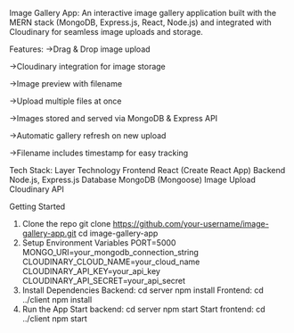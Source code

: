 Image Gallery App:
An interactive image gallery application built with the MERN stack (MongoDB, Express.js, React, Node.js) and integrated with Cloudinary for seamless image uploads and storage.


Features:
  ->Drag & Drop image upload

  ->Cloudinary integration for image storage

  ->Image preview with filename

  ->Upload multiple files at once

  ->Images stored and served via MongoDB & Express API

  ->Automatic gallery refresh on new upload

  ->Filename includes timestamp for easy tracking

Tech Stack:
Layer	                  Technology
Frontend	              React (Create React App)
Backend	                Node.js, Express.js
Database	              MongoDB (Mongoose)
Image Upload	          Cloudinary API

Getting Started
 1. Clone the repo
     git clone https://github.com/your-username/image-gallery-app.git
     cd image-gallery-app
 2. Setup Environment Variables
     PORT=5000
     MONGO_URI=your_mongodb_connection_string
     CLOUDINARY_CLOUD_NAME=your_cloud_name
     CLOUDINARY_API_KEY=your_api_key
     CLOUDINARY_API_SECRET=your_api_secret
3. Install Dependencies
   Backend:
     cd server
     npm install
   Frontend:
     cd ../client
     npm install
4. Run the App
Start backend:
  cd server
  npm start
Start frontend:
  cd ../client
  npm start





